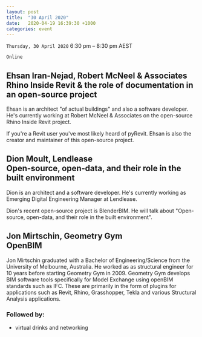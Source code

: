 ```yaml
---
layout: post
title:  "30 April 2020"
date:   2020-04-19 16:39:30 +1000
categories: event
---
```


`Thursday, 30 April 2020`
6:30 pm – 8:30 pm AEST

`Online`

## Ehsan Iran-Nejad, Robert McNeel & Associates <br> Rhino Inside Revit & the role of documentation in an open-source project
Ehsan is an architect "of actual buildings" and also a software developer. He's currently working at Robert McNeel & Associates on the open-source Rhino Inside Revit project.

If you're a Revit user you've most likely heard of pyRevit. Ehsan is also the creator and maintainer of this open-source project.

## Dion Moult, Lendlease <br> Open-source, open-data, and their role in the built environment
Dion is an architect and a software developer. He's currently working as Emerging Digital Engineering Manager at Lendlease.

Dion's recent open-source project is BlenderBIM. He will talk about "Open-source, open-data, and their role in the built environment".

## Jon Mirtschin, Geometry Gym <br> OpenBIM
Jon Mirtschin graduated with a Bachelor of Engineering/Science from the University of Melbourne, Australia. He worked as as structural engineer for 10 years before starting Geometry Gym in 2009. Geometry Gym develops BIM software tools specifically for Model Exchange using openBIM standards such as IFC. These are primarily in the form of plugins for applications such as Revit, Rhino, Grasshopper, Tekla and various Structural Analysis applications.

### Followed by:

- virtual drinks and networking
